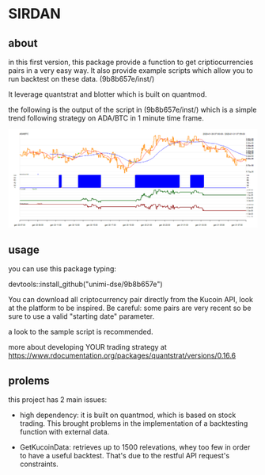 # SIRDAN

## about

in this first version, this package provide a function to get criptiocurrencies pairs in 
a very easy way. It also provide example scripts which allow you to run backtest on these data. (9b8b657e/inst/)

It leverage quantstrat and blotter which is built on quantmod. 


the following is the output of the script in (9b8b657e/inst/) which is a simple trend following strategy on ADA/BTC in 1 minute time frame.

![What is this](img/sample1.png)



## usage


you can use this package typing:

devtools::install_github("unimi-dse/9b8b657e")

You can download all criptocurrency pair directly from the Kucoin API, look at the platform to be inspired. Be careful: some pairs are very recent so be sure to use a valid "starting date" parameter.

a look to the sample script is recommended.

more about developing YOUR trading strategy at https://www.rdocumentation.org/packages/quantstrat/versions/0.16.6


## prolems

this project has 2 main issues: 

- high dependency: it is built on quantmod, which is based on stock trading. This brought problems in the implementation of a backtesting function with external data.

- GetKucoinData: retrieves up to 1500 relevations, whey too few in order to have a useful backtest. That's due to the restful API request's constraints.
